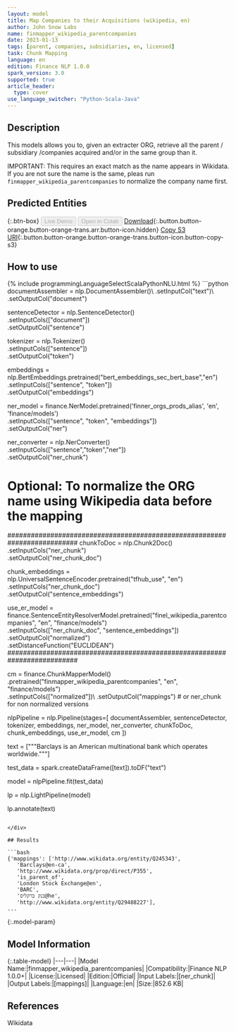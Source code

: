 ```yaml
---
layout: model
title: Map Companies to their Acquisitions (wikipedia, en)
author: John Snow Labs
name: finmapper_wikipedia_parentcompanies
date: 2023-01-13
tags: [parent, companies, subsidiaries, en, licensed]
task: Chunk Mapping
language: en
edition: Finance NLP 1.0.0
spark_version: 3.0
supported: true
article_header:
  type: cover
use_language_switcher: "Python-Scala-Java"
---
```


## Description

This models allows you to, given an extracter ORG, retrieve all the parent / subsidiary /companies acquired and/or in the same group than it.

IMPORTANT: This requires an exact match as the name appears in Wikidata. If you are not sure the name is the same, pleas run `finmapper_wikipedia_parentcompanies` to normalize the company name first.

## Predicted Entities



{:.btn-box}
<button class="button button-orange" disabled>Live Demo</button>
<button class="button button-orange" disabled>Open in Colab</button>
[Download](https://s3.amazonaws.com/auxdata.johnsnowlabs.com/finance/models/finmapper_wikipedia_parentcompanies_en_1.0.0_3.0_1673610612510.zip){:.button.button-orange.button-orange-trans.arr.button-icon.hidden}
[Copy S3 URI](s3://auxdata.johnsnowlabs.com/finance/models/finmapper_wikipedia_parentcompanies_en_1.0.0_3.0_1673610612510.zip){:.button.button-orange.button-orange-trans.button-icon.button-copy-s3}

## How to use



<div class="tabs-box" markdown="1">
{% include programmingLanguageSelectScalaPythonNLU.html %}
```python
documentAssembler = nlp.DocumentAssembler()\
        .setInputCol("text")\
        .setOutputCol("document")
        
sentenceDetector = nlp.SentenceDetector()\
        .setInputCols(["document"])\
        .setOutputCol("sentence")

tokenizer = nlp.Tokenizer()\
        .setInputCols(["sentence"])\
        .setOutputCol("token")

embeddings = nlp.BertEmbeddings.pretrained("bert_embeddings_sec_bert_base","en") \
        .setInputCols(["sentence", "token"]) \
        .setOutputCol("embeddings")

ner_model = finance.NerModel.pretrained('finner_orgs_prods_alias', 'en', 'finance/models')\
        .setInputCols(["sentence", "token", "embeddings"])\
        .setOutputCol("ner")

ner_converter = nlp.NerConverter()\
        .setInputCols(["sentence","token","ner"])\
        .setOutputCol("ner_chunk")

# Optional: To normalize the ORG name using Wikipedia data before the mapping
##########################################################################
chunkToDoc = nlp.Chunk2Doc()\
        .setInputCols("ner_chunk")\
        .setOutputCol("ner_chunk_doc")

chunk_embeddings = nlp.UniversalSentenceEncoder.pretrained("tfhub_use", "en") \
      .setInputCols("ner_chunk_doc") \
      .setOutputCol("sentence_embeddings")
    
use_er_model = finance.SentenceEntityResolverModel.pretrained("finel_wikipedia_parentcompanies", "en", "finance/models") \
      .setInputCols(["ner_chunk_doc", "sentence_embeddings"]) \
      .setOutputCol("normalized")\
      .setDistanceFunction("EUCLIDEAN")
##########################################################################

cm = finance.ChunkMapperModel()\
      .pretrained("finmapper_wikipedia_parentcompanies", "en", "finance/models")\
      .setInputCols(["normalized"])\ 
      .setOutputCol("mappings") # or ner_chunk for non normalized versions

nlpPipeline = nlp.Pipeline(stages=[
        documentAssembler,
        sentenceDetector,
        tokenizer,
        embeddings,
        ner_model,
        ner_converter,
        chunkToDoc,
        chunk_embeddings,
        use_er_model,
        cm
])

text = ["""Barclays is an American multinational bank which operates worldwide."""]

test_data = spark.createDataFrame([text]).toDF("text")

model = nlpPipeline.fit(test_data)

lp = nlp.LightPipeline(model)

lp.annotate(text)
```

</div>

## Results

```bash
{'mappings': ['http://www.wikidata.org/entity/Q245343',
   'Barclays@en-ca',
   'http://www.wikidata.org/prop/direct/P355',
   'is_parent_of',
   'London Stock Exchange@en',
   'BARC',
   'בנק ברקליס@he',
   'http://www.wikidata.org/entity/Q29488227'],
...
```

{:.model-param}
## Model Information

{:.table-model}
|---|---|
|Model Name:|finmapper_wikipedia_parentcompanies|
|Compatibility:|Finance NLP 1.0.0+|
|License:|Licensed|
|Edition:|Official|
|Input Labels:|[ner_chunk]|
|Output Labels:|[mappings]|
|Language:|en|
|Size:|852.6 KB|

## References

Wikidata
